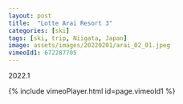 ```yaml
---
layout: post
title:  "Lotte Arai Resort 3"
categories: [ski]
tags: [ski, trip, Niigata, Japan]
image: assets/images/20220201/arai_02_01.jpeg
vimeoId1: 672287705
---
```


2022.1

{% include vimeoPlayer.html id=page.vimeoId1 %}

